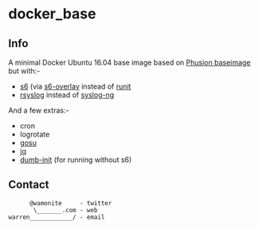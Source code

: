 # docker_base

## Info

A minimal Docker Ubuntu 16.04 base image based on [Phusion baseimage](https://github.com/phusion/baseimage-docker) but with:-

* [s6](http://skarnet.org/software/s6/) (via [s6-overlay](https://github.com/just-containers/s6-overlay) instead of [runit](http://smarden.org/runit/)
* [rsyslog](http://www.rsyslog.com/) instead of [syslog-ng](https://syslog-ng.org/)

And a few extras:-

* cron
* logrotate
* [gosu](https://github.com/tianon/gosu)
* [jq](https://stedolan.github.io/jq/)
* [dumb-init](https://github.com/Yelp/dumb-init) (for running without s6)

## Contact

          @wamonite     - twitter
           \_______.com - web
    warren____________/ - email
